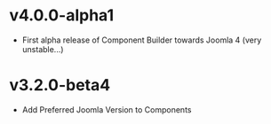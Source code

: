 # v4.0.0-alpha1

- First alpha release of Component Builder towards Joomla 4 (very unstable...)

# v3.2.0-beta4

- Add Preferred Joomla Version to Components